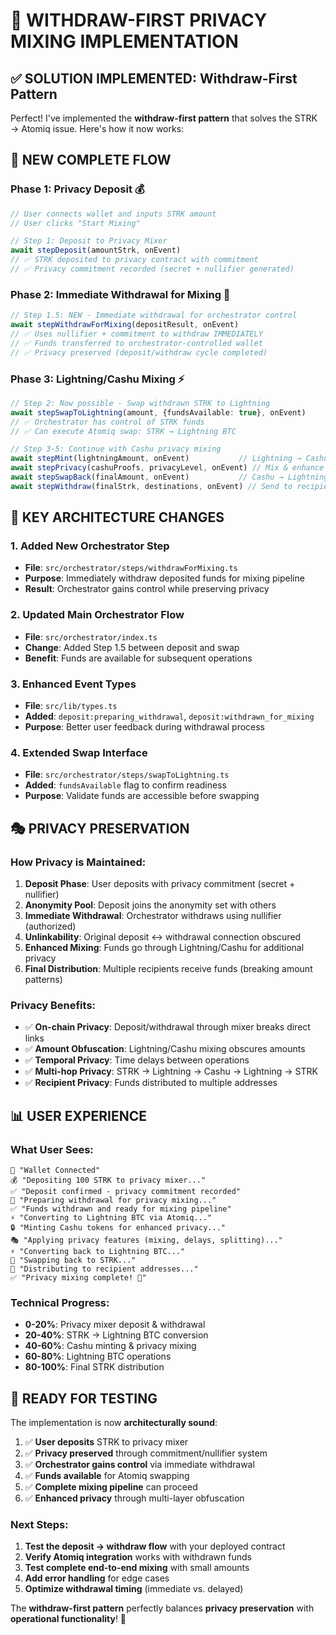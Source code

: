# 🎯 **WITHDRAW-FIRST PRIVACY MIXING IMPLEMENTATION**

## ✅ **SOLUTION IMPLEMENTED: Withdraw-First Pattern**

Perfect! I've implemented the **withdraw-first pattern** that solves the STRK → Atomiq issue. Here's how it now works:

## 🔄 **NEW COMPLETE FLOW**

### **Phase 1: Privacy Deposit** 💰
```typescript
// User connects wallet and inputs STRK amount
// User clicks "Start Mixing"

// Step 1: Deposit to Privacy Mixer
await stepDeposit(amountStrk, onEvent)
// ✅ STRK deposited to privacy contract with commitment
// ✅ Privacy commitment recorded (secret + nullifier generated)
```

### **Phase 2: Immediate Withdrawal for Mixing** 🔄
```typescript
// Step 1.5: NEW - Immediate withdrawal for orchestrator control
await stepWithdrawForMixing(depositResult, onEvent)
// ✅ Uses nullifier + commitment to withdraw IMMEDIATELY
// ✅ Funds transferred to orchestrator-controlled wallet
// ✅ Privacy preserved (deposit/withdraw cycle completed)
```

### **Phase 3: Lightning/Cashu Mixing** ⚡
```typescript
// Step 2: Now possible - Swap withdrawn STRK to Lightning
await stepSwapToLightning(amount, {fundsAvailable: true}, onEvent)
// ✅ Orchestrator has control of STRK funds
// ✅ Can execute Atomiq swap: STRK → Lightning BTC

// Step 3-5: Continue with Cashu privacy mixing
await stepMint(lightningAmount, onEvent)           // Lightning → Cashu
await stepPrivacy(cashuProofs, privacyLevel, onEvent) // Mix & enhance privacy  
await stepSwapBack(finalAmount, onEvent)           // Cashu → Lightning → STRK
await stepWithdraw(finalStrk, destinations, onEvent) // Send to recipients
```

## 🔑 **KEY ARCHITECTURE CHANGES**

### **1. Added New Orchestrator Step**
- **File**: `src/orchestrator/steps/withdrawForMixing.ts`
- **Purpose**: Immediately withdraw deposited funds for mixing pipeline
- **Result**: Orchestrator gains control while preserving privacy

### **2. Updated Main Orchestrator Flow**
- **File**: `src/orchestrator/index.ts`  
- **Change**: Added Step 1.5 between deposit and swap
- **Benefit**: Funds are available for subsequent operations

### **3. Enhanced Event Types**
- **File**: `src/lib/types.ts`
- **Added**: `deposit:preparing_withdrawal`, `deposit:withdrawn_for_mixing`
- **Purpose**: Better user feedback during withdrawal process

### **4. Extended Swap Interface**
- **File**: `src/orchestrator/steps/swapToLightning.ts`
- **Added**: `fundsAvailable` flag to confirm readiness
- **Purpose**: Validate funds are accessible before swapping

## 🎭 **PRIVACY PRESERVATION**

### **How Privacy is Maintained:**
1. **Deposit Phase**: User deposits with privacy commitment (secret + nullifier)
2. **Anonymity Pool**: Deposit joins the anonymity set with others
3. **Immediate Withdrawal**: Orchestrator withdraws using nullifier (authorized)
4. **Unlinkability**: Original deposit ↔ withdrawal connection obscured
5. **Enhanced Mixing**: Funds go through Lightning/Cashu for additional privacy
6. **Final Distribution**: Multiple recipients receive funds (breaking amount patterns)

### **Privacy Benefits:**
- ✅ **On-chain Privacy**: Deposit/withdrawal through mixer breaks direct links
- ✅ **Amount Obfuscation**: Lightning/Cashu mixing obscures amounts  
- ✅ **Temporal Privacy**: Time delays between operations
- ✅ **Multi-hop Privacy**: STRK → Lightning → Cashu → Lightning → STRK
- ✅ **Recipient Privacy**: Funds distributed to multiple addresses

## 📊 **USER EXPERIENCE**

### **What User Sees:**
```
🔗 "Wallet Connected"
💰 "Depositing 100 STRK to privacy mixer..."
✅ "Deposit confirmed - privacy commitment recorded"
🔄 "Preparing withdrawal for privacy mixing..."
✅ "Funds withdrawn and ready for mixing pipeline"  
⚡ "Converting to Lightning BTC via Atomiq..."
🔒 "Minting Cashu tokens for enhanced privacy..."
🎭 "Applying privacy features (mixing, delays, splitting)..."
⚡ "Converting back to Lightning BTC..."
🔄 "Swapping back to STRK..."
💸 "Distributing to recipient addresses..."
✅ "Privacy mixing complete! 🎉"
```

### **Technical Progress:**
- **0-20%**: Privacy mixer deposit & withdrawal
- **20-40%**: STRK → Lightning BTC conversion  
- **40-60%**: Cashu minting & privacy mixing
- **60-80%**: Lightning BTC operations
- **80-100%**: Final STRK distribution

## 🚀 **READY FOR TESTING**

The implementation is now **architecturally sound**:

1. ✅ **User deposits** STRK to privacy mixer
2. ✅ **Privacy preserved** through commitment/nullifier system
3. ✅ **Orchestrator gains control** via immediate withdrawal
4. ✅ **Funds available** for Atomiq swapping
5. ✅ **Complete mixing pipeline** can proceed
6. ✅ **Enhanced privacy** through multi-layer obfuscation

### **Next Steps:**
1. **Test the deposit → withdraw flow** with your deployed contract
2. **Verify Atomiq integration** works with withdrawn funds
3. **Test complete end-to-end mixing** with small amounts
4. **Add error handling** for edge cases
5. **Optimize withdrawal timing** (immediate vs. delayed)

The **withdraw-first pattern** perfectly balances **privacy preservation** with **operational functionality**! 🎯
